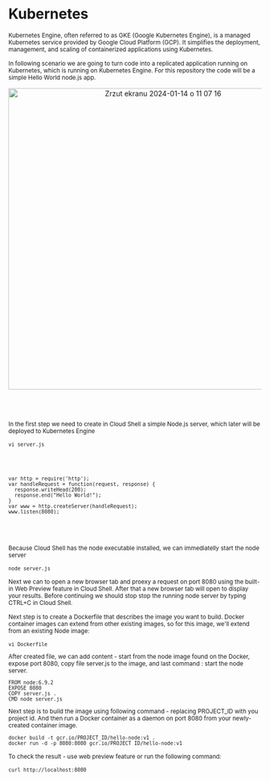 # Kubernetes

<sub/>
Kubernetes Engine, often referred to as GKE (Google Kubernetes Engine), is a managed Kubernetes service provided by Google Cloud Platform (GCP). It simplifies the deployment, management, and scaling of containerized applications using Kubernetes. </sub>

<sub/> In following scenario we are going to  turn code  into a replicated application running on Kubernetes, which is running on Kubernetes Engine. For this repository the code will be a simple Hello World node.js app. </sub>


<p align="center">
<img width="600" alt="Zrzut ekranu 2024-01-14 o 11 07 16" src="https://github.com/eda6767/kubernetes/assets/102791467/349bcc1b-8603-4d69-8353-28e117044c44">
</p>


<br/>
</br>

<sub/> In the first step we need to create in Cloud Shell a simple Node.js server, which later will be deployed to Kubernetes Engine </sub>

<sub/> 

```
vi server.js
```

</sub>

<br/>
</br>

<sub/>

```
var http = require('http');
var handleRequest = function(request, response) {
  response.writeHead(200);
  response.end("Hello World!");
}
var www = http.createServer(handleRequest);
www.listen(8080);
```

</sub>


<br/>
</br>


 <sub/> Because Cloud Shell has the node executable installed, we can immediatelly start the node server </sub>

<sub/>

```
node server.js
```
</sub>


 <sub/> Next we can to open a new browser tab and proexy a request on port 8080 using the built-in Web Preview feature in Cloud Shell. After that a new browser tab will open to display your results. Before continuing we should stop stop the running node server by typing CTRL+C in Cloud Shell. </sub>



 <sub/> Next step is to create a Dockerfile that describes the image you want to build. Docker container images can extend from other existing images, so for this image, we'll extend from an existing Node image: </sub>

<sub/> 

 ```
vi Dockerfile
```

</sub>

<sub/> 
After created file, we can add content - start from the node image found on the Docker, expose port 8080, copy file server.js to the image, and last command : start the node server. 


```
FROM node:6.9.2
EXPOSE 8080
COPY server.js .
CMD node server.js
```


</sub>

<sub/> 
Next step is to build the image using following command - replacing PROJECT_ID with you project id. And then run a Docker container as a daemon on port 8080 from your newly-created container image. </sub>



<sub/> 

```
docker build -t gcr.io/PROJECT_ID/hello-node:v1 .
docker run -d -p 8080:8080 gcr.io/PROJECT_ID/hello-node:v1
```
 </sub>


<sub/> To check the result - use web preview feature or run the following command: </sub>
 
<sub/>

```
curl http://localhost:8080
```
</sub>
